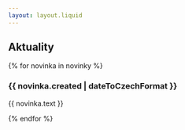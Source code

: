 ```yaml
---
layout: layout.liquid
---
```


<section class="brown-cat between">
    <div class="container">
        <div class="global-headline">
            <div class="animate-top">
                <h2 class="sub-headline">
                    <span class="first-letter">A</span>ktuality
                </h2>
            </div>
        </div>
    </div>
</section>

{% for novinka in novinky %}
<section class="news">
    <div class="container">
        <div class="info">
            <div class="description animate-left">
                <div class="global-headline">
                    <h3>{{ novinka.created | dateToCzechFormat }}</h3>
                    <div class="asterisk"><i class="fas fa-askerisk"></i></div>
                </div>
                <p>{{ novinka.text }}</p>            
            </div>
        </div>
    </div>
</section>
{% endfor %}

